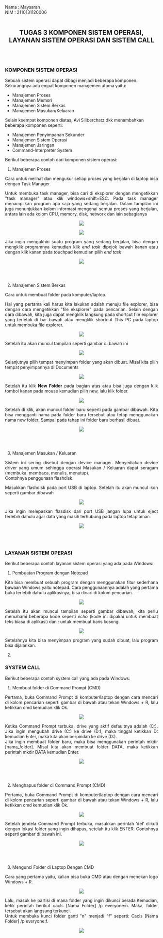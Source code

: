 Nama : Maysarah<br>
NIM : 2110131120006<br><br>

<center> <h2>TUGAS 3 KOMPONEN SISTEM OPERASI, LAYANAN SISTEM OPERASI DAN SISTEM CALL<h/2></center><br><br>

### **KOMPONEN SISTEM OPERASI**

Sebuah sistem operasi dapat dibagi menjadi beberapa komponen. Sekurangnya ada empat komponen manajemen utama yaitu:

- Manajemen Proses
- Manajemen Memori
- Manajemen Sistem Berkas
- Manajemen Masukan/Keluaran

Selain keempat komponen diatas, Avi Sillberchatz dkk menambahkan beberapa komponen seperti:

- Manajemen Penyimpanan Sekunder
- Manajemen Sistem Operasi
- Manajemen Jaringan
- Command-Interpreter System

Berikut beberapa contoh dari komponen sistem operasi:
1. Manajemen Proses <br>

<p align="justify">
Cara untuk melihat dan mengukur setiap proses yang berjalan di laptop bisa dengan Task Manager.</p>

<p align="justify">
Untuk membuka task manager, bisa cari di eksplorer dengan mengetikkan "task manager" atau klik windows+shift+ESC. Pada task manager menampilkan program apa saja yang sedang berjalan. Dalam tampilan ini juga menunjukkan kolom informasi mengenai semua proses yang berjalan, antara lain ada kolom CPU, memory, disk, network dan lain sebagianya</p>

<p align="center"><img src="img_tugas3/img3.png"></p>

<p align="center"><img src="img_tugas3/img1.png"></p>

<p align="justify">
Jika ingin mengakhiri suatu program yang sedang berjalan, bisa dengan mengklik programnya kemudian klik <i>end task</i> dipojok bawah kanan atau dengan klik kanan pada touchpad kemudian pilih <i>end task</i></p>

<p align="center"><img src="img_tugas3/img2.png"></p><br><br>

2. Manajemen Sistem Berkas

<p align="justify">
Cara untuk membuat folder pada komputer/laptop.</p>

<p align="justify">
Hal yang pertama kali harus kita lakukan adalah menuju file explorer, bisa dengan cara mengetikkan "file eksplorer" pada pencarian. Selain dengan cara dibawah, kita juga dapat mengklik langsung pada shortcut file explorer yang terletak di bar bawah atau mengklik shortcut This PC pada laptop untuk membuka file explorer.</p>

<p align="center"><img src="img_tugas3/img4.png"></p>

<p align="justify">
Setelah itu akan muncul tampilan seperti gambar di bawah ini</p>

<p align="center"><img src="img_tugas3/img8.png"></p>

<p align="justify">
Selanjutnya pilih tempat menyimpan folder yang akan dibuat. Misal kita pilih tempat penyimpannya di Documents</p>

<p align="center"><img src="img_tugas3/img5.png"></p>

<p align="justify">
Setelah itu klik <b>New Folder</b> pada bagian atas atau bisa juga dengan klik tombol kanan pada mouse kemudian pilih new, lalu klik folder.</p>

<p align="center"><img src="img_tugas3/img7.png"></p>

<p align="justify">
Setelah di klik, akan muncul folder baru seperti pada gambar dibawah. Kita bisa mengganti nama pada folder baru tersebut atau tetap menggunakan nama new folder. Sampai pada tahap ini folder baru berhasil dibuat. </p>

<p align="center"><img src="img_tugas3/img6.png"></p><br><br>


3. Manajemen Masukan / Keluaran

<p align="justify">
Sistem ini sering disebut dengan device manager. Menyediakan device driver yang umum sehingga operasi Masukan / Keluaran dapat seragam (membuka, membaca, menulis, menutup).<br>
Contohnya penggunaan flashdisk.
</p>

<p align="justify">
Masukkan flashdisk pada port USB di laptop. Setelah itu akan muncul ikon seperti gambar dibawah</p>

<p align="center"><img src="img_tugas3/img9.png">

<p align="justify">
Jika ingin melepaskan flasdisk dari port USB jangan lupa untuk eject terlebih dahulu agar data yang masih terhubung pada laptop tetap aman.</p>

<p align="center"><img src="img_tugas3/img10.png"></p><br><br>

### **LAYANAN SISTEM OPERASI**

Berikut beberapa contoh layanan sistem operasi yang ada pada Windows:

1. Pembuatan Program dengan Notepad

<p align="justify">
Kita bisa membuat sebuah program dengan menggunakan fitur sederhana bawaan Windows yaitu notepad. Cara penggunaannya adalah yang pertama buka terlebih dahulu aplikasinya, bisa dicari di kolom pencarian.</p>

<p align="center"><img src="img_tugas3/img11.png"></p>

<p align="justify">
Setelah itu akan muncul tampilan seperti gambar dibawah, kita perlu memahami beberapa kode seperti <i>echo</i> (kode ini dipakai untuk membuat teks biasa di aplikasi) dan <i>:</i> untuk membuat baris kosong.

<p align="center"><img src="img_tugas3/img12.png"></p>

<p align="justify">
Setelahnya kita bisa menyimpan program yang sudah dibuat, lalu program bisa dijalankan.</p>

2. 



### **SYSTEM CALL**

Berikut beberapa contoh system call yang ada pada Windows:

1. Membuat folder di Command Prompt (CMD)

<p align="justify">
Pertama, buka Command Prompt di komputer/laptop dengan cara mencari di kolom pencarian seperti gambar di bawah atau tekan Windows + R, lalu ketikkan cmd kemudian klik Ok.

<p align="center"><img src="img_tugas3/img13.png"></p>

<p align="justify">
Ketika Command Prompt terbuka, drive yang aktif defaultnya adalah (C:). Jika ingin mengubah drive (C:) ke drive (D:), maka tinggal ketikkan D: kemudian Enter, maka kita akan berpindah ke drive (D:).<br>
Jika ingin membuat folder baru, maka bisa menggunakan perintah mkdir [nama_folder]. Misal kita akan membuat folder DATA, maka ketikkan perintah mkdir DATA kemudian Enter.</p>

<p align="center"><img src="img_tugas3/img14.png"></p><br><br>


2. Menghapus folder di Command Prompt (CMD)

<p align="justify">
Pertama, buka Command Prompt di komputer/laptop dengan cara mencari di kolom pencarian seperti gambar di bawah atau tekan Windows + R, lalu ketikkan cmd kemudian klik Ok.

<p align="center"><img src="img_tugas3/img15.png"></p>

<p align="justify">
Setelah jendela Command Prompt terbuka, masukkan perintah ‘del' diikuti dengan lokasi folder yang ingin dihapus, setelah itu klik ENTER. Contohnya seperti gambar di bawah ini.</p>

<p align="center"><img src="img_tugas3/img16.png"></p><br><br>

3. Mengunci Folder di Laptop Dengan CMD

<p align="justify">
Cara yang pertama yaitu, kalian bisa buka CMD atau dengan menekan logo Windows + R.</p>

<p align="center"><img src="img_tugas3/img17.png"></p>

<p align="justify">
Lalu, masuk ke partisi di mana folder yang ingin dikunci berada.Kemudian, ketik perintah berikut cacls [Nama Folder] /p everyone:n. Maka, folder tersebut akan langsung terkunci.<br>
Untuk membuka kunci folder ganti "n" menjadi "f" seperti: Cacls [Nama Folder] /p everyone:f.</p>

<p align="center"><img src="img_tugas3/img18.png"></p>



